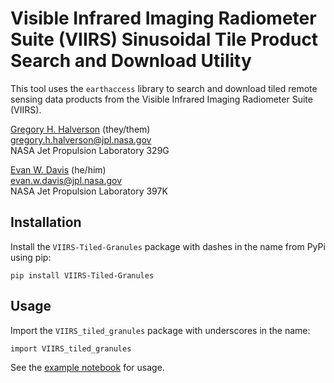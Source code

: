 # Visible Infrared Imaging Radiometer Suite (VIIRS) Sinusoidal Tile Product Search and Download Utility

This tool uses the `earthaccess` library to search and download tiled remote sensing data products from the Visible Infrared Imaging Radiometer Suite (VIIRS).

[Gregory H. Halverson](https://github.com/gregory-halverson-jpl) (they/them)<br>
[gregory.h.halverson@jpl.nasa.gov](mailto:gregory.h.halverson@jpl.nasa.gov)<br>
NASA Jet Propulsion Laboratory 329G

[Evan W. Davis](https://github.com/evandjpl) (he/him)<br>
[evan.w.davis@jpl.nasa.gov](mailto:evan.w.davis@jpl.nasa.gov)<br>
NASA Jet Propulsion Laboratory 397K

## Installation

Install the `VIIRS-Tiled-Granules` package with dashes in the name from PyPi using pip:

```
pip install VIIRS-Tiled-Granules
```

## Usage

Import the `VIIRS_tiled_granules` package with underscores in the name:

```
import VIIRS_tiled_granules
```

See the [example notebook](Search%20and%20Download.ipynb) for usage.
